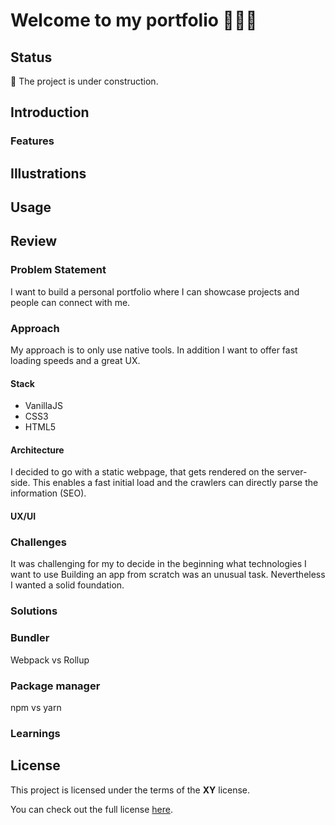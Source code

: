 # Welcome to my portfolio 👨🏽‍🎨
<!--replace `XY` with the real licence name-->
<!--![Current Version](https://img.shields.io/github/package-json/v/NoahLiechti/dev-portfolio?style=social)-->
<!--[![Licence](https://img.shields.io/github/license/NoahLiechti/my-projec?style=social)](https://github.com/NoahLiechti/dev-portfolio/blob/main/LICENSE)-->
<!--[![Live Demo](https://img.shields.io/badge/Live&nbsp;Preview-Click&nbsp;Me-green.svg?style=social)](https://noahl.dev)-->
## Status
🚧 The project is under construction. 
## Introduction
### Features
<!--e.g registration-->
## Illustrations
<!--e.g screenshots -->
## Usage
## Review
### Problem Statement
I want to build a personal portfolio where I can showcase projects and people can connect with me.
### Approach
My approach is to only use native tools. In addition I want to offer fast loading speeds and a great UX.
#### Stack
- VanillaJS
- CSS3
- HTML5
#### Architecture
I decided to go with a static webpage, that gets rendered on the server-side. This enables a fast initial load and the crawlers can directly parse the information (SEO).
#### UX/UI
### Challenges
It was challenging for my to decide in the beginning what technologies I want to use Building an app from scratch was an unusual task. Nevertheless I wanted a solid foundation.

### Solutions
### Bundler
Webpack vs Rollup
### Package manager
npm vs yarn
### Learnings
## License
This project is licensed under the terms of the **XY** license.

You can check out the full license [here](https://github.com/NoahLiechti/dev-portfolio/blob/main/LICENSE).
